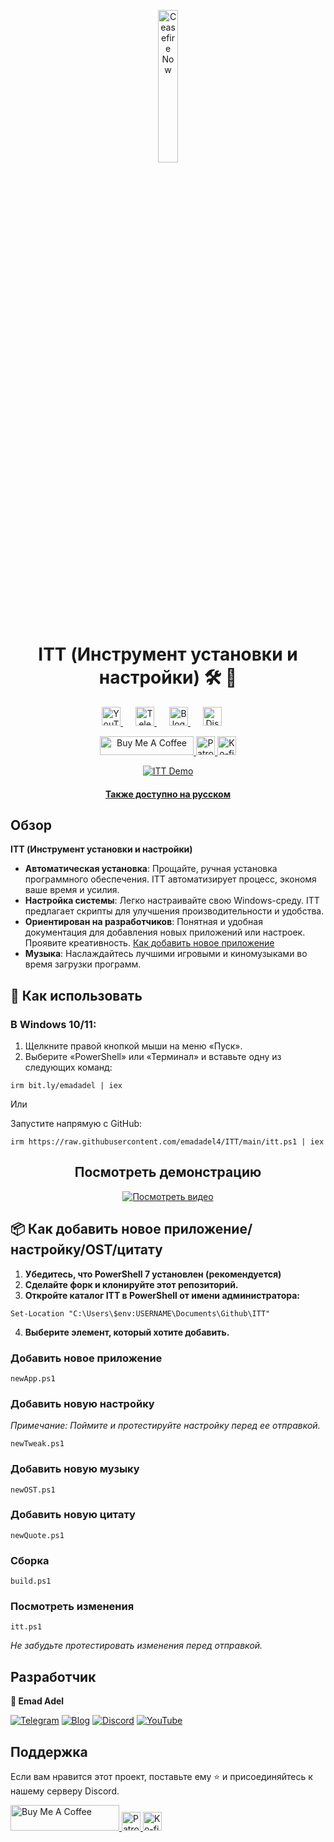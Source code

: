 <p align="center">
  <a href="https://techforpalestine.org/learn-more" rel="nofollow">
    <img src="https://raw.githubusercontent.com/Safouene1/support-palestine-banner/master/StandWithPalestine.svg" alt="Ceasefire Now" style="width:25%;">
  </a>
</p>

<h1 align="center">ITT (Инструмент установки и настройки) 🛠️ 🚀
</h1>

<div align="center">
   <a href="https://www.youtube.com/@emadadel4" style="margin-right: 20px;">
        <img src="https://img.shields.io/badge/YouTube-FF0000?style=flat&logo=youtube&logoColor=white" alt="YouTube" height="30">
    </a>
    <a href="https://t.me/ittemadadel" style="margin-right: 20px;">
        <img src="https://img.shields.io/badge/Telegram-2CA5E0?style=flat&logo=telegram&logoColor=white" alt="Telegram" height="30">
    </a>
    <a href="https://emadadel4.github.io" style="margin-right: 20px;">
        <img src="https://img.shields.io/badge/Blog-FF5722?style=flat&logo=blogger&logoColor=white" alt="Blog" height="30">
    </a>
    <a href="https://discord.gg/3eV79KgD" style="margin-right: 20px;">
        <img src="https://img.shields.io/badge/-Discord-7289da?style=flat&logo=discord&logoColor=white" alt="Discord" height="30">
    </a>
</div>

<p align="center">
<a href="https://www.buymeacoffee.com/emadadel" target="_blank"><img src="https://cdn.buymeacoffee.com/buttons/default-orange.png" alt="Buy Me A Coffee" height="30" width="150">
</a>

  <a href="https://www.patreon.com/emadadel" target="_blank">
    <img src="https://img.shields.io/badge/Patron-blue?logo=patreon" alt="Patron" height="30">
  </a>

  <a href="https://ko-fi.com/emadadel" target="_blank">
  <img src="https://img.shields.io/badge/Ko--fi-blue?logo=kofi" alt="Ko-fi" height="30">
</a>

</p>

<p align="center">
  <a target="_blank" rel="noopener noreferrer" href="https://raw.githubusercontent.com/emadadel4/ITT/main/Assets/Images/demo.PNG">
    <img src="https://raw.githubusercontent.com/emadadel4/ITT/main/Assets/Images/demo.PNG" alt="ITT Demo" style="max-width: 100%;">
      <h4 align="center"><a href="https://emadadel4.github.io/ru/itt/" target="_blank">Также доступно на русском</a></h4>
  </a>
</p>

<h2>Обзор</h2>

<p><strong>ITT (Инструмент установки и настройки)</strong></p>

- **Автоматическая установка**: Прощайте, ручная установка программного обеспечения. ITT автоматизирует процесс, экономя ваше время и усилия.
- **Настройка системы**: Легко настраивайте свою Windows-среду. ITT предлагает скрипты для улучшения производительности и удобства.
- **Ориентирован на разработчиков**: Понятная и удобная документация для добавления новых приложений или настроек. Проявите креативность. <a href="#--how-to-add-a-new-apptweakostquote">Как добавить новое приложение</a>
- **Музыка**: Наслаждайтесь лучшими игровыми и киномузыками во время загрузки программ.

<h2>🚀 Как использовать</h2>

<h3>В Windows 10/11:</h3>
<ol>
<li>Щелкните правой кнопкой мыши на меню «Пуск».</li>
<li>Выберите «PowerShell» или «Терминал» и вставьте одну из следующих команд:</li>
</ol>

<pre><code>irm bit.ly/emadadel | iex
</code></pre>

Или

<p>Запустите напрямую с GitHub:</p>

<pre><code>irm https://raw.githubusercontent.com/emadadel4/ITT/main/itt.ps1 | iex
</code></pre>

<div align="center">

  ## Посмотреть демонстрацию

  [![Посмотреть видео](https://raw.githubusercontent.com/emadadel4/ITT/main/Assets/Images/thumbnail.jpg)](https://www.youtube.com/watch?v=QmO82OTsU5c)
</div>

<h2> 📦 Как добавить новое приложение/настройку/OST/цитату</h2>
<ol>
<li><strong>Убедитесь, что PowerShell 7 установлен (рекомендуется)</strong></li>
<li><strong>Сделайте форк и клонируйте этот репозиторий.</strong></li>
<li><strong>Откройте каталог ITT в PowerShell от имени администратора:</strong></li>
</ol>

<pre><code>Set-Location "C:\Users\$env:USERNAME\Documents\Github\ITT"
</code></pre>

<ol start="4">
<li><strong>Выберите элемент, который хотите добавить.</strong></li>
</ol>

<h3>Добавить новое приложение</h3>

<pre><code>newApp.ps1
</code></pre>

<h3>Добавить новую настройку</h3>

<p><em>Примечание: Поймите и протестируйте настройку перед ее отправкой.</em></p>

<pre><code>newTweak.ps1
</code></pre>

<h3>Добавить новую музыку</h3>

<pre><code>newOST.ps1
</code></pre>

<h3>Добавить новую цитату</h3>

<pre><code>newQuote.ps1
</code></pre>

<h3>Сборка</h3>

<pre><code>build.ps1
</code></pre>

<h3>Посмотреть изменения</h3>
<pre><code>itt.ps1
</code></pre>

<p><em>Не забудьте протестировать изменения перед отправкой.</em></p>

<h2>Разработчик</h2>

<p><strong>👤 Emad Adel</strong></p>

[![Telegram](https://img.shields.io/badge/Telegram-2CA5E0?style=flat&logo=telegram&logoColor=white)](https://t.me/ittemadadel) [![Blog](https://img.shields.io/badge/Blog-FF5722?style=flat&logo=blogger&logoColor=white)](https://emadadel4.github.io) [![Discord](https://img.shields.io/badge/-Discord-7289da?style=flat&logo=discord&logoColor=white)](https://discord.gg/3eV79KgD)  <a href="https://www.youtube.com/@emadadel4" style="margin-right: 20px;">
        <img src="https://img.shields.io/badge/YouTube-FF0000?style=flat&logo=youtube&logoColor=white" alt="YouTube">
</a>

## Поддержка

<p>Если вам нравится этот проект, поставьте ему ⭐️ и присоединяйтесь к нашему серверу Discord.</p>

<a href="https://www.buymeacoffee.com/emadadel" target="_blank">
  <img src="https://cdn.buymeacoffee.com/buttons/default-orange.png" alt="Buy Me A Coffee" height="41" width="174">
</a>
<a href="https://www.patreon.com/emadadel" target="_blank">
  <img src="https://img.shields.io/badge/Patron-blue?logo=patreon" alt="Patron" height="30">
</a>
<a href="https://ko-fi.com/emadadel" target="_blank">
  <img src="https://img.shields.io/badge/Ko--fi-blue?logo=kofi" alt="Ko-fi" height="30">
</a>
